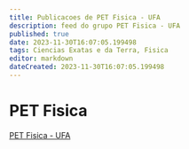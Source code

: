 ```yaml
---
title: Publicacoes de PET Fisica - UFA
description: feed do grupo PET Fisica - UFA
published: true
date: 2023-11-30T16:07:05.199498
tags: Ciencias Exatas e da Terra, Fisica
editor: markdown
dateCreated: 2023-11-30T16:07:05.199498
---
```


# PET Fisica
[PET Fisica - UFA](/grupo/210PETFisicaUFA.md)